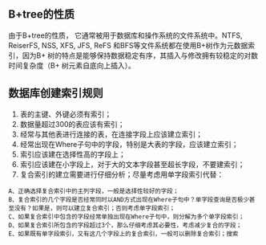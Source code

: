 ## B+tree的性质
由于B+tree的性质， 它通常被用于数据库和操作系统的文件系统中。NTFS, ReiserFS, NSS, XFS, JFS, ReFS 和BFS等文件系统都在使用B+树作为元数据索引，因为B+ 树的特点是能够保持数据稳定有序，其插入与修改拥有较稳定的对数时间复杂度（B+ 树元素自底向上插入）。

## 数据库创建索引规则
1. 表的主键、外键必须有索引；
2. 数据量超过300的表应该有索引；
3. 经常与其他表进行连接的表，在连接字段上应该建立索引；
4. 经常出现在Where子句中的字段，特别是大表的字段，应该建立索引；
5. 索引应该建在选择性高的字段上；
6. 索引应该建在小字段上，对于大的文本字段甚至超长字段，不要建索引；
7. 复合索引的建立需要进行仔细分析；尽量考虑用单字段索引代替：
```
A、正确选择复合索引中的主列字段，一般是选择性较好的字段；
B、复合索引的几个字段是否经常同时以AND方式出现在Where子句中？单字段查询是否极少甚至没有？如果是，则可以建立复合索引；否则考虑单字段索引；
C、如果复合索引中包含的字段经常单独出现在Where子句中，则分解为多个单字段索引；
D、如果复合索引所包含的字段超过3个，那么仔细考虑其必要性，考虑减少复合的字段；
E、如果既有单字段索引，又有这几个字段上的复合索引，一般可以删除复合索引；搜索
```